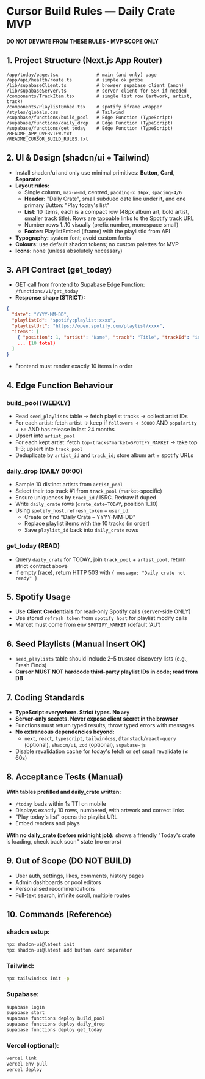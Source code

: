 # Cursor Build Rules — Daily Crate MVP

**DO NOT DEVIATE FROM THESE RULES - MVP SCOPE ONLY**

## 1. Project Structure (Next.js App Router)

```
/app/today/page.tsx              # main (and only) page
/app/api/health/route.ts         # simple ok probe
/lib/supabaseClient.ts           # browser supabase client (anon)
/lib/supabaseServer.ts           # server client for SSR if needed
/components/TrackItem.tsx        # single list row (artwork, artist, track)
/components/PlaylistEmbed.tsx    # spotify iframe wrapper
/styles/globals.css              # Tailwind
/supabase/functions/build_pool   # Edge Function (TypeScript)
/supabase/functions/daily_drop   # Edge Function (TypeScript)
/supabase/functions/get_today    # Edge Function (TypeScript)
/README_APP_OVERVIEW.txt
/README_CURSOR_BUILD_RULES.txt
```

## 2. UI & Design (shadcn/ui + Tailwind)

- Install shadcn/ui and only use minimal primitives: **Button**, **Card**, **Separator**
- **Layout rules:**
  - Single column, `max-w-md`, centred, `padding-x 16px`, `spacing-4/6`
  - **Header:** "Daily Crate", small subdued date line under it, and one primary Button: "Play today's list"
  - **List:** 10 items, each is a compact row (48px album art, bold artist, smaller track title). Rows are tappable links to the Spotify track URL
  - Number rows 1..10 visually (prefix number, monospace small)
  - **Footer:** PlaylistEmbed (iframe) with the playlistId from API
- **Typography:** system font; avoid custom fonts
- **Colours:** use default shadcn tokens; no custom palettes for MVP
- **Icons:** none (unless absolutely necessary)

## 3. API Contract (get_today)

- GET call from frontend to Supabase Edge Function: `/functions/v1/get_today`
- **Response shape (STRICT):**
```json
{
  "date": "YYYY-MM-DD",
  "playlistId": "spotify:playlist:xxxx",
  "playlistUrl": "https://open.spotify.com/playlist/xxxx",
  "items": [
    { "position": 1, "artist": "Name", "track": "Title", "trackId": "id", "albumArt": "https://...", "spotifyUrl": "https://..." },
    ... (10 total)
  ]
}
```
- Frontend must render exactly 10 items in order

## 4. Edge Function Behaviour

### build_pool (WEEKLY)
- Read `seed_playlists` table → fetch playlist tracks → collect artist IDs
- For each artist: fetch artist → keep if `followers < 50000` AND `popularity < 60` AND has release in last 24 months
- Upsert into `artist_pool`
- For each kept artist: fetch `top-tracks?market=SPOTIFY_MARKET` → take top 1–3; upsert into `track_pool`
- Deduplicate by `artist_id` and `track_id`; store album art + spotify URLs

### daily_drop (DAILY 00:00)
- Sample 10 distinct artists from `artist_pool`
- Select their top track #1 from `track_pool` (market-specific)
- Ensure uniqueness by `track_id` / ISRC. Redraw if duped
- Write `daily_crate` rows (`crate_date=TODAY`, position 1..10)
- Using `spotify_host.refresh_token` + `user_id`:
  - Create or find "Daily Crate – YYYY-MM-DD"
  - Replace playlist items with the 10 tracks (in order)
  - Save `playlist_id` back into `daily_crate` rows

### get_today (READ)
- Query `daily_crate` for TODAY, join `track_pool` + `artist_pool`, return strict contract above
- If empty (race), return HTTP 503 with `{ message: "Daily crate not ready" }`

## 5. Spotify Usage

- Use **Client Credentials** for read-only Spotify calls (server-side ONLY)
- Use stored `refresh_token` from `spotify_host` for playlist modify calls
- Market must come from env `SPOTIFY_MARKET` (default 'AU')

## 6. Seed Playlists (Manual Insert OK)

- `seed_playlists` table should include 2–5 trusted discovery lists (e.g., Fresh Finds)
- **Cursor MUST NOT hardcode third-party playlist IDs in code; read from DB**

## 7. Coding Standards

- **TypeScript everywhere. Strict types. No `any`**
- **Server-only secrets. Never expose client secret in the browser**
- Functions must return typed results; throw typed errors with messages
- **No extraneous dependencies beyond:**
  - `next`, `react`, `typescript`, `tailwindcss`, `@tanstack/react-query` (optional), `shadcn/ui`, `zod` (optional), `supabase-js`
- Disable revalidation cache for today's fetch or set small revalidate (≤ 60s)

## 8. Acceptance Tests (Manual)

**With tables prefilled and daily_crate written:**
- `/today` loads within 1s TTI on mobile
- Displays exactly 10 rows, numbered, with artwork and correct links
- "Play today's list" opens the playlist URL
- Embed renders and plays

**With no daily_crate (before midnight job):** shows a friendly "Today's crate is loading, check back soon" state (no errors)

## 9. Out of Scope (DO NOT BUILD)

- User auth, settings, likes, comments, history pages
- Admin dashboards or pool editors
- Personalised recommendations
- Full-text search, infinite scroll, multiple routes

## 10. Commands (Reference)

### shadcn setup:
```bash
npx shadcn-ui@latest init
npx shadcn-ui@latest add button card separator
```

### Tailwind:
```bash
npx tailwindcss init -p
```

### Supabase:
```bash
supabase login
supabase start
supabase functions deploy build_pool
supabase functions deploy daily_drop
supabase functions deploy get_today
```

### Vercel (optional):
```bash
vercel link
vercel env pull
vercel deploy
``` 
